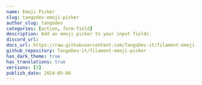 ```yaml
---
name: Emoji Picker
slug: tangodev-emoji-picker
author_slug: tangodev
categories: [action, form-field]
description: Add an emoji picker to your input fields.
discord_url: 
docs_url: https://raw.githubusercontent.com/TangoDev-it/filament-emoji-picker/main/README.md
github_repository: TangoDev-it/filament-emoji-picker
has_dark_theme: true
has_translations: true
versions: [3]
publish_date: 2024-05-08
---
```

